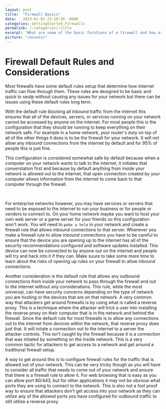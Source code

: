 ```yaml
---
layout: post
title:  "Firewall Basics"
date:   2023-01-01 22:10:56 -0600
categories: GettingStarted_Firewalls
permalink: /:categories/:title
excerpt: "What are some of the basic fucntions of a firewall and how are the rules setup? What types of firewalls are there?"
picture: "/assets/"
---
```



# Firewall Default Rules and Considerations
Most firewalls have some default rules setup that determine how internet traffic can flow through them. These rules are designed to be basic and quick to seutp without causing any issues for your network but there can be issues using these default rules long term. 

With the default rule blocking all inbound traffic from the internet this ensures that all of the devices, servers, or services running on your network cannot be accessed by anyone on the internet. For most people this is the configuration that they should be running to keep everything on their network safe. For example in a home network, your router's duty on top of all of the other things it does is to be the firewall for your network. It will not allow any inbound connections from the internet by default and for 95% of people this is just fine.

This configuration is considered somewhat safe by default because when a computer on your network wants to talk to the internet, it initiates that converstation first and because by default anything from inside your network is allowed out to the internet, that open connection created by your computer allows information from the internet to come back to that computer through the firewall.

<br>

For enterprise networks however, you may have services or servers that need to be exposed to the internet to run your business or for people or vendors to connect to. On your home network maybe you want to host your own web server or a game server for your friends so this configuration won't work. You will need to `poke a hole` in your network and create a firewall rule that allows inbound connections to that server. Whenever you make a firewall rule to allow inbound connections you have to be careful to ensure that the device you are opening up to the internet has all of the security recommendations configured and software updates installed. This device can now be connected to by anyone out on the internet and people will try and hack into it if they can. Make suure to take some more time to learn about the risks of opening up rules on your firewall to allow inbound connections.

Another consideration is the default rule that allows any outbound connections from inside your network to pass through the firewall and out to the internet without any considerations. This rule, while the most universal, can have security concerns depending on the type of network you are hosting or the devices that are on that network. A very common way that attackers get around firewalls is by using what is called a reverse proxy. This is a technique where the attacker will trick a user into installing the reverse proxy on their computer that is in the network and behind the firewall. Since the default rule for most firewalls is to allow any connections out to the internet from devices within the network, that reverse proxy does just that. It will initate a connection out to the internet to a server the attacker controls. This isn't caught by the firewall because it is a connection that was initated by something on the inside network. This is a very common tactic for attackers to get access to a network and get around a traditional firewall setup.

A way to get around this is to configure firewall rules for the traffic that is allowed out of your network. This can be very tricky though as you will have to consider all traffic that needs to come out of your network and ensure that there is a firewall rule to allow it. For web browsing that is easy as you can allow port 80/443, but for other applications it may not be obvious what ports they are using to connect to the network. This is also not a fool proof way to ensure that attackers don't get access into your network as they can utilize any of the allowed ports you have configured for outbound traffic to still utilize a reverse proxy.